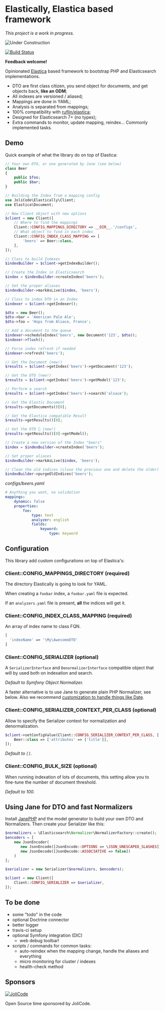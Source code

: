 # Elastically, **Elastica** based framework

*This project is a work in progress.*

![Under Construction](https://jolicode.com/media/original/2019/construction.gif "Optional title")

[![Build Status](https://travis-ci.org/jolicode/elastically.svg?branch=master)](https://travis-ci.org/jolicode/elastically)

**Feedback welcome!**

Opinionated [Elastica](https://github.com/ruflin/Elastica) based framework to bootstrap PHP and Elasticsearch implementations.

- DTO are first class citizen, you send object for documents, and get objects back, **like an ODM**;
- All indexes are versioned / aliased;
- Mappings are done in YAML;
- Analysis is separated from mappings;
- 100% compatibility with [ruflin/elastica](https://github.com/ruflin/Elastica);
- Designed for Elasticsearch 7+ (no types);
- Extra commands to monitor, update mapping, reindex... Commonly implemented tasks.

## Demo

Quick example of what the library do on top of Elastica:

```php
// Your own DTO, or one generated by Jane (see below)
class Beer
{
    public $foo;
    public $bar;
}

// Building the Index from a mapping config
use JoliCode\Elastically\Client;
use Elastica\Document;

// New Client object with new options
$client = new Client([
    // Where to find the mappings
    Client::CONFIG_MAPPINGS_DIRECTORY => __DIR__.'/configs',
    // What object to find in each index
    Client::CONFIG_INDEX_CLASS_MAPPING => [
        'beers' => Beer::class,    
    ],
]);

// Class to build Indexes
$indexBuilder = $client->getIndexBuilder();

// Create the Index in Elasticsearch
$index = $indexBuilder->createIndex('beers');

// Set the proper aliases
$indexBuilder->markAsLive($index, 'beers');

// Class to index DTO in an Index
$indexer = $client->getIndexer();

$dto = new Beer();
$dto->bar = 'American Pale Ale';
$dto->foo = 'Hops from Alsace, France';

// Add a document to the queue
$indexer->scheduleIndex('beers', new Document('123', $dto));
$indexer->flush();

// Force index refresh if needed
$indexer->refresh('beers');

// Get the Document (new!)
$results = $client->getIndex('beers')->getDocument('123');

// Get the DTO (new!)
$results = $client->getIndex('beers')->getModel('123');

// Perform a search
$results = $client->getIndex('beers')->search('alsace');

// Get the Elastic Document
$results->getDocuments()[0];

// Get the Elastica compatible Result
$results->getResults()[0];

// Get the DTO 🎉 (new!)
$results->getResults()[0]->getModel();

// Create a new version of the Index "beers"
$index = $indexBuilder->createIndex('beers');

// Set proper aliases
$indexBuilder->markAsLive($index, 'beers');

// Clean the old indices (close the previous one and delete the older)
$indexBuilder->purgeOldIndices('beers');
```

*configs/beers.yaml*

```yaml
# Anything you want, no validation
mappings:
    dynamic: false
    properties:
        foo:
            type: text
            analyzer: english
            fields:
                keyword:
                    type: keyword
```

## Configuration

This library add custom configurations on top of Elastica's:

### Client::CONFIG_MAPPINGS_DIRECTORY (required)

The directory Elastically is going to look for YAML.

When creating a `foobar` index, a `foobar.yaml` file is expected.

If an `analyzers.yaml` file is present, **all** the indices will get it.

### Client::CONFIG_INDEX_CLASS_MAPPING (required)
 
An array of index name to class FQN.

```php
[
  'indexName' => '\My\AwesomeDTO'
]
```

### Client::CONFIG_SERIALIZER (optional)

A `SerializerInterface` and `DenormalizerInterface` compatible object that will by used both on indexation and search.

_Default to Symfony Object Normalizer._

A faster alternative is to use Jane to generate plain PHP Normalizer, see below. Also we recommend [customization to handle things like Date](https://symfony.com/doc/current/components/serializer.html#normalizers).

### Client::CONFIG_SERIALIZER_CONTEXT_PER_CLASS (optional)

Allow to specify the Serializer context for normalization and denormalization.

```php
$client->setConfigValue(Client::CONFIG_SERIALIZER_CONTEXT_PER_CLASS, [
    Beer::class => ['attributes' => ['title']],
]);
```

_Default to `[]`._

### Client::CONFIG_BULK_SIZE (optional)
    
When running indexation of lots of documents, this setting allow you to fine-tune the number of document threshold. 

_Default to 100._

## Using Jane for DTO and fast Normalizers

Install [JanePHP](https://jane.readthedocs.io/) and the model generator to build your own DTO and Normalizers. Then create your Serializer like this:

```php
$normalizers = \Elasticsearch\Normalizer\NormalizerFactory::create();
$encoders = [
    new JsonEncoder(
       new JsonEncode([JsonEncode::OPTIONS => \JSON_UNESCAPED_SLASHES]),
       new JsonDecode([JsonDecode::ASSOCIATIVE => false])
    )
];

$serializer = new Serializer($normalizers, $encoders);

$client = new Client([
    Client::CONFIG_SERIALIZER => $serializer,
]);
```

## To be done

- some "todo" in the code
- optional Doctrine connector
- better logger
- travis-ci setup
- optional Symfony integration (DIC)
  - web debug toolbar!
- scripts / commands for common tasks:
  - auto-reindex when the mapping change, handle the aliases and everything
  - micro monitoring for cluster / indexes
  - health-check method

## Sponsors

[![JoliCode](https://jolicode.com/images/logo.svg)](https://jolicode.com)

Open Source time sponsored by JoliCode.
